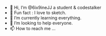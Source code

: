 - 👋 Hi, I’m @6ix9ineJJ a student & codestalker
- 👀 Fun fact : I love to sketch.
- 🌱 I’m currently learning everything.
- 💞️ I’m looking to help everyone.
- 📫 How to reach me ...

<!---
6ix9ineJJ/6ix9ineJJ is a ✨ special ✨ repository because its `README.md` (this file) appears on your GitHub profile.
You can click the Preview link to take a look at your changes.
--->
